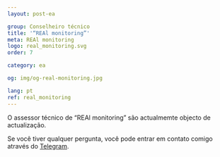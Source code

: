 ```yaml
---
layout: post-ea

group: Сonselheiro técnico
title: '“REAl monitoring”'
meta: REAl monitoring
logo: real_monitoring.svg
order: 7

category: ea

og: img/og-real-monitoring.jpg

lang: pt
ref: real_monitoring
---
```


O assessor técnico de “REAl monitoring” são actualmemte objecto de actualização.

Se você tiver qualquer pergunta, você pode entrar em contato comigo através do <a href="https://t.me/chutkoy" target="_blank">Telegram</a>. 
